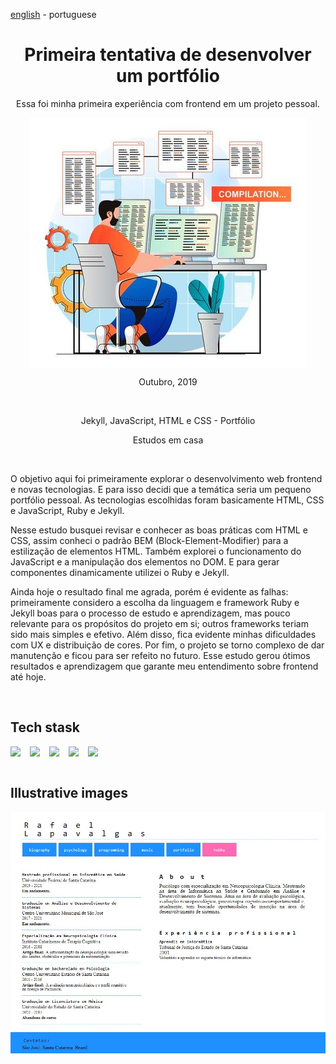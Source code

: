 <!-- LANGUAGE -->
<!-- LANGUAGE -->
<!-- LANGUAGE -->
[english](README.md) -
portuguese
<br>  


<!-- HEADER -->
<!-- HEADER -->
<!-- HEADER -->
<h1 align="center">Primeira tentativa de desenvolver um portfólio</h1>
<p align="center">Essa foi minha primeira experiência com frontend em um projeto pessoal.</p>

<p align="center">
        <img    style="margin: auto; display: block;"
                src="../../resources/logo.jpg"/>
</p>


<!-- DATE -->
<!-- DATE -->
<!-- DATE -->
<p align="center">
        <span>Outubro</span>,
        <span>2019</span></p>
<br>


<!-- LOCAL -->
<!-- LOCAL -->
<!-- LOCAL -->
<p align="center">
        <span>Jekyll, JavaScript, HTML e CSS</span> -
        <span>Portfólio</span></p>
<p align="center">
        <!-- <span>Estudos</span> - -->
        <span>Estudos em casa</span></p>
<br>


<!-- TEXT -->
<!-- TEXT -->
<!-- TEXT -->
<!-- goals -->
<!--  just objectives, no results or opinions.-->
<p align="left">O objetivo aqui foi primeiramente explorar o desenvolvimento web frontend e novas tecnologias. E para isso decidi que a temática seria um pequeno portfólio pessoal. As tecnologias escolhidas foram basicamente HTML, CSS e JavaScript, Ruby e Jekyll.</p>
<!-- results -->
<!-- just results, no objectives or opinions -->
<p align="left">Nesse estudo busquei revisar e conhecer as boas práticas com HTML e CSS, assim conheci o padrão BEM (Block-Element-Modifier) para a estilização de elementos HTML. Também explorei o funcionamento do JavaScript e a manipulação dos elementos no DOM. E para gerar componentes dinamicamente utilizei o Ruby e Jekyll.</p>
<!-- conclusion -->
<!-- just opinions, no objectives or results -->
<p align="left">Ainda hoje o resultado final me agrada, porém é evidente as falhas: primeiramente considero a escolha da linguagem e framework Ruby e Jekyll boas para o processo de estudo e aprendizagem, mas pouco relevante para os propósitos do projeto em si; outros frameworks teriam sido mais simples e efetivo. Além disso, fica evidente minhas dificuldades com UX e distribuição de cores. Por fim, o projeto se torno complexo de dar manutenção e ficou para ser refeito no futuro. Esse estudo gerou ótimos resultados e aprendizagem que garante meu entendimento sobre frontend até hoje.</p>
<br>


<!-- TECH -->
<!-- TECH --> 
<!-- TECH -->
## Tech stask
<div style="display: flex; justify-content: left;">
        <img    style="margin-right: 15px;"
                src="https://img.shields.io/badge/HTML5-E34F26?style=for-the-badge&logo=html5&logoColor=white"/>
        <img    style="margin-right: 15px;"
                src="https://img.shields.io/badge/CSS3-1572B6?style=for-the-badge&logo=css3&logoColor=white"/>
        <img    style="margin-right: 15px;"
                src="https://img.shields.io/badge/JavaScript-F7DF1E?style=for-the-badge&logo=javascript&logoColor=black"/>
        <img    style="margin-right: 15px;"
                src="https://img.shields.io/badge/Ruby-CC342D?style=for-the-badge&logo=ruby&logoColor=white"/>
        <img    style="margin-right: 15px;"
                src="https://img.shields.io/badge/Jekyll-CC0000?style=for-the-badge&logo=Jekyll&logoColor=white"/>
</div>
<br>


<!-- IMAGES -->
<!-- IMAGES -->
<!-- IMAGES -->
## Illustrative images

<!-- ### Image title -->
<div>
        <img    style="margin: 0; "
                src="resources/cv_app0.jpg"/>
</div>